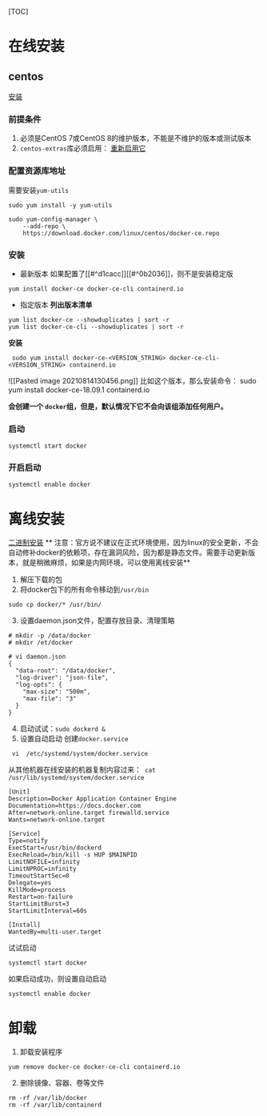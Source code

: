 [TOC]



# 在线安装

## centos
[安装](https://docs.docker.com/engine/install/centos/)

###  前提条件
1. 必须是CentOS 7或CentOS 8的维护版本，不能是不维护的版本或测试版本
2. `centos-extras`库必须启用： [重新启用它](https://wiki.centos.org/AdditionalResources/Repositories)


### 配置资源库地址
需要安装`yum-utils`
```shell
sudo yum install -y yum-utils

sudo yum-config-manager \
    --add-repo \
    https://download.docker.com/linux/centos/docker-ce.repo
```

### 安装
* 最新版本
如果配置了[[#^d1cacc]][[#^0b2036]]，则不是安装稳定版
```shell
yum install docker-ce docker-ce-cli containerd.io
```

* 指定版本
**列出版本清单**
```
yum list docker-ce --showduplicates | sort -r
yum list docker-ce-cli --showduplicates | sort -r

```

**安装**
```
 sudo yum install docker-ce-<VERSION_STRING> docker-ce-cli-<VERSION_STRING> containerd.io
```

![[Pasted image 20210814130456.png]]
比如这个版本，那么安装命令： sudo yum install docker-ce-18.09.1  containerd.io

**会创建一个 `docker`组，但是，默认情况下它不会向该组添加任何用户。**

### 启动
```
systemctl start docker
```

### 开启启动
```
systemctl enable docker
```

# 离线安装
[二进制安装](https://docs.docker.com/engine/install/binaries/)
** 注意：官方说不建议在正式环境使用，因为linux的安全更新，不会自动修补docker的依赖项，存在漏洞风险，因为都是静态文件。需要手动更新版本，就是稍微麻烦，如果是内网环境，可以使用离线安装**

1. 解压下载的包
2. 将docker包下的所有命令移动到`/usr/bin`
```shell
sudo cp docker/* /usr/bin/
```
3. 设置daemon.json文件，配置存放目录、清理策略
```
# mkdir -p /data/docker
# mkdir /et/docker
 
# vi daemon.json
{
  "data-root": "/data/docker",
  "log-driver": "json-file",
  "log-opts": {
    "max-size": "500m",
    "max-file": "3" 
  }
}
```

4. 启动试试：`sudo dockerd &`
5. 设置自动启动
创建`docker.service`
```
 vi  /etc/systemd/system/docker.service
```
从其他机器在线安装的机器复制内容过来：` cat /usr/lib/systemd/system/docker.service`
```shell
[Unit]
Description=Docker Application Container Engine
Documentation=https://docs.docker.com
After=network-online.target firewalld.service
Wants=network-online.target

[Service]
Type=notify
ExecStart=/usr/bin/dockerd
ExecReload=/bin/kill -s HUP $MAINPID
LimitNOFILE=infinity
LimitNPROC=infinity
TimeoutStartSec=0
Delegate=yes
KillMode=process
Restart=on-failure
StartLimitBurst=3
StartLimitInterval=60s

[Install]
WantedBy=multi-user.target
```
试试启动
```shell
systemctl start docker
```
如果启动成功，则设置自动启动
```shell
systemctl enable docker
```

# 卸载
1. 卸载安装程序
```
yum remove docker-ce docker-ce-cli containerd.io
```

2. 删除镜像、容器、卷等文件
```
rm -rf /var/lib/docker
rm -rf /var/lib/containerd
```
